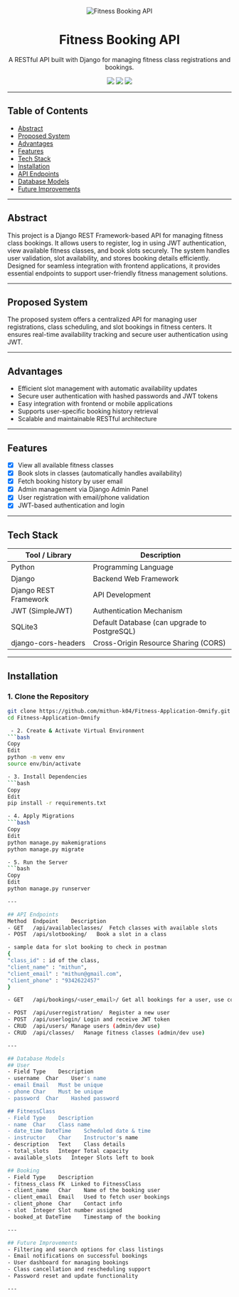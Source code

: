 
<p align="center">
  <img src="https://img.icons8.com/color/96/000000/dumbbell.png" alt="Fitness Booking API" />
</p>

<h1 align="center"> Fitness Booking API</h1>

<p align="center">
  A RESTful API built with Django for managing fitness class registrations and bookings.
</p>

<p align="center">
  <a href="#"><img src="https://img.shields.io/badge/Python-3.10-blue?style=flat-square&logo=python"></a>
  <a href="#"><img src="https://img.shields.io/badge/Django-REST_Framework-green?style=flat-square&logo=django"></a>
  <a href="#"><img src="https://img.shields.io/badge/License-MIT-lightgrey?style=flat-square"></a>
</p>

---

## Table of Contents

- [Abstract](#-abstract)
- [Proposed System](#-proposed-system)
- [Advantages](#-advantages)
- [Features](#-features)
- [Tech Stack](#-tech-stack)
- [Installation](#-installation)
- [API Endpoints](#-api-endpoints)
- [Database Models](#-database-models)
- [Future Improvements](#-future-improvements)

---

##  Abstract

This project is a Django REST Framework-based API for managing fitness class bookings. It allows users to register, log in using JWT authentication, view available fitness classes, and book slots securely. The system handles user validation, slot availability, and stores booking details efficiently. Designed for seamless integration with frontend applications, it provides essential endpoints to support user-friendly fitness management solutions.

---

##  Proposed System

The proposed system offers a centralized API for managing user registrations, class scheduling, and slot bookings in fitness centers. It ensures real-time availability tracking and secure user authentication using JWT.

---

##  Advantages

-  Efficient slot management with automatic availability updates
-  Secure user authentication with hashed passwords and JWT tokens
-  Easy integration with frontend or mobile applications
-  Supports user-specific booking history retrieval
-  Scalable and maintainable RESTful architecture

---

##  Features

- [x] View all available fitness classes
- [x] Book slots in classes (automatically handles availability)
- [x] Fetch booking history by user email
- [x] Admin management via Django Admin Panel
- [x] User registration with email/phone validation
- [x] JWT-based authentication and login

---

##  Tech Stack

| Tool / Library           | Description                                  |
|--------------------------|----------------------------------------------|
|  Python                  | Programming Language                         |
|  Django                  | Backend Web Framework                        |
|  Django REST Framework   | API Development                              |
|  JWT (SimpleJWT)         | Authentication Mechanism                     |
|  SQLite3                 | Default Database (can upgrade to PostgreSQL) |
|  django-cors-headers     | Cross-Origin Resource Sharing (CORS)         |

---

##  Installation

### 1. Clone the Repository
```bash
git clone https://github.com/mithun-k04/Fitness-Application-Omnify.git
cd Fitness-Application-Omnify

 - 2. Create & Activate Virtual Environment
```bash
Copy
Edit
python -m venv env
source env/bin/activate  

- 3. Install Dependencies
```bash
Copy
Edit
pip install -r requirements.txt

- 4. Apply Migrations
```bash
Copy
Edit
python manage.py makemigrations
python manage.py migrate

- 5. Run the Server
```bash
Copy
Edit
python manage.py runserver

---

## API Endpoints
Method	Endpoint	Description
- GET	/api/availableclasses/	Fetch classes with available slots
- POST	/api/slotbooking/	Book a slot in a class

- sample data for slot booking to check in postman
{
"class_id" : id of the class,
"client_name" : "mithun",
"client_email" : "mithun@gmail.com",
"client_phone" : "9342622457"
}

- GET	/api/bookings/<user_email>/	Get all bookings for a user, use correct email id that should be used for booking

- POST	/api/userregistration/	Register a new user
- POST	/api/userlogin/	Login and receive JWT token
- CRUD	/api/users/	Manage users (admin/dev use)
- CRUD	/api/classes/	Manage fitness classes (admin/dev use)

---

## Database Models
## User
- Field	Type	Description
- username	Char	User's name
- email	Email	Must be unique
- phone	Char	Must be unique
- password	Char	Hashed password

## FitnessClass
- Field	Type	Description
- name	Char	Class name
- date_time	DateTime	Scheduled date & time
- instructor	Char	Instructor's name
- description	Text	Class details
- total_slots	Integer	Total capacity
- available_slots	Integer	Slots left to book

## Booking
- Field	Type	Description
- fitness_class	FK	Linked to FitnessClass
- client_name	Char	Name of the booking user
- client_email	Email	Used to fetch user bookings
- client_phone	Char	Contact info
- slot	Integer	Slot number assigned
- booked_at	DateTime	Timestamp of the booking

---

## Future Improvements
- Filtering and search options for class listings
- Email notifications on successful bookings
- User dashboard for managing bookings
- Class cancellation and rescheduling support
- Password reset and update functionality

---
